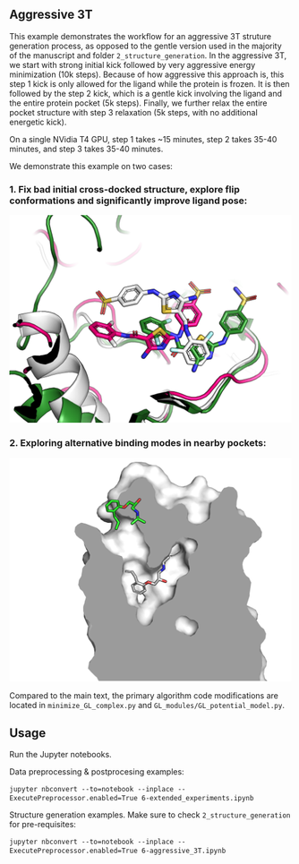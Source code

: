 ## Aggressive 3T

This example demonstrates the workflow for an aggressive 3T struture generation process, as opposed to the gentle version used in the majority of the manuscript and folder `2_structure_generation`.
In the aggressive 3T, we start with strong initial kick followed by very aggressive energy minimization (10k steps). Because of how aggressive this approach is, this step 1 kick is only allowed for the ligand while the protein is frozen.
It is then followed by the step 2 kick, which is a gentle kick involving the ligand and the entire protein pocket (5k steps).
Finally, we further relax the entire pocket structure with step 3 relaxation (5k steps, with no additional energetic kick).

On a single NVidia T4 GPU, step 1 takes ~15 minutes, step 2 takes 35-40 minutes, and step 3 takes 35-40 minutes.

We demonstrate this example on two cases:

### 1. Fix bad initial cross-docked structure, explore flip conformations and significantly improve ligand pose:

![Alt text](data/3r9h_github_figure.png?raw=true "Title")

### 2. Exploring alternative binding modes in nearby pockets:

![Alt text](data/3nya_github_figure.png?raw=true "Title")

Compared to the main text, the primary algorithm code modifications are located in `minimize_GL_complex.py` and `GL_modules/GL_potential_model.py`.

## Usage

Run the Jupyter notebooks.

Data preprocessing & postprocesing examples:

```
jupyter nbconvert --to=notebook --inplace --ExecutePreprocessor.enabled=True 6-extended_experiments.ipynb
```

Structure generation examples.  Make sure to check `2_structure_generation` for pre-requisites:

```
jupyter nbconvert --to=notebook --inplace --ExecutePreprocessor.enabled=True 6-aggressive_3T.ipynb
```
